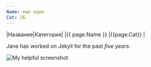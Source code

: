 ```yaml
---
Name: еще один
Cat: 2Б
---
```


|Название|Категория|
|{{ page.Name }} |{{page.Cat}} |

Jane has worked on Jekyll for the past *five years*.

![My helpful screenshot](test/assets/img/IMG_4085-2.JPG)

